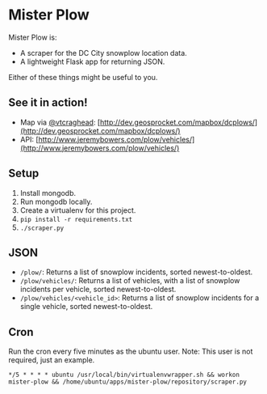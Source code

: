 # Mister Plow

Mister Plow is:

* A scraper for the DC City snowplow location data.
* A lightweight Flask app for returning JSON.

Either of these things might be useful to you.

## See it in action!
* Map via [@vtcraghead](http://twitter.com/@vtcraghead): [http://dev.geosprocket.com/mapbox/dcplows/](http://dev.geosprocket.com/mapbox/dcplows/)
* API: [http://www.jeremybowers.com/plow/vehicles/](http://www.jeremybowers.com/plow/vehicles/)

## Setup

1. Install mongodb.
2. Run mongodb locally.
3. Create a virtualenv for this project.
4. ```pip install -r requirements.txt```
5. ```./scraper.py```

## JSON

* ```/plow/```: Returns a list of snowplow incidents, sorted newest-to-oldest.
* ```/plow/vehicles/```: Returns a list of vehicles, with a list of snowplow incidents per vehicle, sorted newest-to-oldest.
* ```/plow/vehicles/<vehicle_id>```: Returns a list of snowplow incidents for a single vehicle, sorted newest-to-oldest.

## Cron

Run the cron every five minutes as the ubuntu user. Note: This user is not required, just an example.

```*/5 * * * * ubuntu /usr/local/bin/virtualenvwrapper.sh && workon mister-plow && /home/ubuntu/apps/mister-plow/repository/scraper.py```

